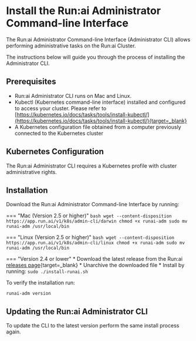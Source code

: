 # Install the Run:ai Administrator Command-line Interface

The Run:ai Administrator Command-line Interface (Administrator CLI) allows performing administrative tasks on the Run:ai Cluster.  

The instructions below will guide you through the process of installing the Administrator CLI.

## Prerequisites

*   Run:ai Administrator CLI runs on Mac and Linux.   
*   Kubectl (Kubernetes command-line interface) installed and configured to access your cluster. Please refer to [https://kubernetes.io/docs/tasks/tools/install-kubectl/](https://kubernetes.io/docs/tasks/tools/install-kubectl/){target=_blank}
*   A Kubernetes configuration file obtained from a computer previously connected to the Kubernetes cluster


## Kubernetes Configuration

The Run:ai Administrator CLI requires a Kubernetes profile with cluster administrative rights. 


## Installation

Download the Run:ai Administrator Command-line Interface by running:
 
=== "Mac (Version 2.5 or higher)"
    ``` bash
    wget --content-disposition https://app.run.ai/v1/k8s/admin-cli/darwin
    chmod +x runai-adm
    sudo mv runai-adm /usr/local/bin
    ```

=== "Linux (Version 2.5 or higher)"
    ``` bash
    wget --content-disposition https://app.run.ai/v1/k8s/admin-cli/linux
    chmod +x runai-adm
    sudo mv runai-adm /usr/local/bin
    ```

=== "Version 2.4 or lower"
    * Download the latest release from the Run:ai [releases page](https://github.com/run-ai/runai-admin-cli/releases){target=_blank}
    * Unarchive the downloaded file
    * Install by running: `sudo ./install-runai.sh`

To verify the installation run:

```
runai-adm version
```


## Updating the Run:ai Administrator CLI

To update the CLI to the latest version perform the same install process again.
